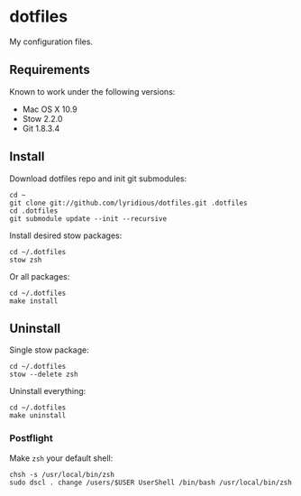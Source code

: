 dotfiles
========

My configuration files.

## Requirements
Known to work under the following versions:

* Mac OS X 10.9
* Stow 2.2.0
* Git 1.8.3.4

## Install
Download dotfiles repo and init git submodules:

    cd ~
    git clone git://github.com/lyridious/dotfiles.git .dotfiles
    cd .dotfiles
    git submodule update --init --recursive
    
Install desired stow packages:
    
    cd ~/.dotfiles
    stow zsh
    
Or all packages:
    
    cd ~/.dotfiles
    make install
    
## Uninstall
Single stow package:
    
    cd ~/.dotfiles
    stow --delete zsh
    
Uninstall everything:

    cd ~/.dotfiles
    make uninstall

### Postflight
Make `zsh` your default shell:

    chsh -s /usr/local/bin/zsh
    sudo dscl . change /users/$USER UserShell /bin/bash /usr/local/bin/zsh

